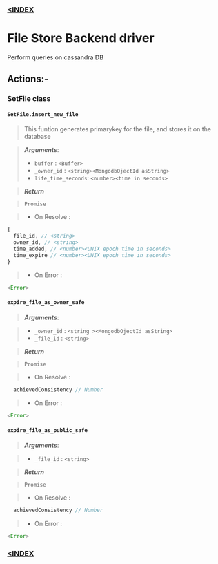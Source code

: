### [<INDEX](../)

# File Store Backend driver

Perform queries on cassandra DB

## Actions:-

### SetFile class

#### ` SetFile.insert_new_file `

> This funtion generates primarykey for the file, and stores it on the database

> ***Arguments***:
>  - `buffer`           : `<Buffer>`
>  - `_owner_id`        : `<string><MongodbOjectId asString>`
>  - `life_time_seconds`: `<number><time in seconds>`

> ***Return***

> `Promise`

>  - On Resolve :
```js
{
  file_id, // <string>
  owner_id, // <string>
  time_added, // <number><UNIX epoch time in seconds>
  time_expire // <number><UNIX epoch time in seconds>
}
```

>  - On Error : 
```js
<Error>
```

#### ` expire_file_as_owner_safe `

> ***Arguments***:

>  - `_owner_id`       : `<string ><MongodbOjectId asString>`
>  - `_file_id`        : `<string>`

> ***Return***

> `Promise`

>  - On Resolve :
```js
  achievedConsistency // Number
```

>  - On Error :
```js
<Error>
```

#### ` expire_file_as_public_safe `

> ***Arguments***:

>  - `_file_id`        : `<string>`

> ***Return***

> `Promise`

>  - On Resolve :
```js
  achievedConsistency // Number
```

>  - On Error :
```js
<Error>
```

### [<INDEX](../)
